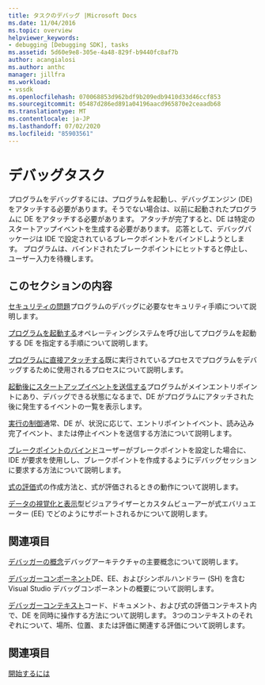 ```yaml
---
title: タスクのデバッグ |Microsoft Docs
ms.date: 11/04/2016
ms.topic: overview
helpviewer_keywords:
- debugging [Debugging SDK], tasks
ms.assetid: 5d60e9e8-305e-4a48-829f-b9440fc8af7b
author: acangialosi
ms.author: anthc
manager: jillfra
ms.workload:
- vssdk
ms.openlocfilehash: 070068853d962bdf9b209edb9410d33d46ccf853
ms.sourcegitcommit: 05487d286ed891a04196aacd965870e2ceaadb68
ms.translationtype: MT
ms.contentlocale: ja-JP
ms.lasthandoff: 07/02/2020
ms.locfileid: "85903561"
---
```

# <a name="debug-tasks"></a>デバッグタスク
プログラムをデバッグするには、プログラムを起動し、デバッグエンジン (DE) をアタッチする必要があります。そうでない場合は、以前に起動されたプログラムに DE をアタッチする必要があります。 アタッチが完了すると、DE は特定のスタートアップイベントを生成する必要があります。 応答として、デバッグパッケージは IDE で設定されているブレークポイントをバインドしようとします。 プログラムは、バインドされたブレークポイントにヒットすると停止し、ユーザー入力を待機します。

## <a name="in-this-section"></a>このセクションの内容
 [セキュリティの問題](../../extensibility/debugger/security-issues.md)プログラムのデバッグに必要なセキュリティ手順について説明します。

 [プログラムを起動する](../../extensibility/debugger/launching-a-program.md)オペレーティングシステムを呼び出してプログラムを起動する DE を指定する手順について説明します。

 [プログラムに直接アタッチする](../../extensibility/debugger/attaching-directly-to-a-program.md)既に実行されているプロセスでプログラムをデバッグするために使用されるプロセスについて説明します。

 [起動後にスタートアップイベントを送信する](../../extensibility/debugger/sending-startup-events-after-a-launch.md)プログラムがメインエントリポイントにあり、デバッグできる状態になるまで、DE がプログラムにアタッチされた後に発生するイベントの一覧を表示します。

 [実行の制御](../../extensibility/debugger/control-of-execution.md)通常、DE が、状況に応じて、エントリポイントイベント、読み込み完了イベント、または停止イベントを送信する方法について説明します。

 [ブレークポイントのバインド](../../extensibility/debugger/binding-breakpoints.md)ユーザーがブレークポイントを設定した場合に、IDE が要求を使用しし、ブレークポイントを作成するようにデバッグセッションに要求する方法について説明します。

 [式の評価](../../extensibility/debugger/evaluating-expressions.md)式の作成方法と、式が評価されるときの動作について説明します。

 [データの視覚化と表示](../../extensibility/debugger/visualizing-and-viewing-data.md)型ビジュアライザーとカスタムビューアーが式エバリュエーター (EE) でどのようにサポートされるかについて説明します。

## <a name="related-sections"></a>関連項目
 [デバッガーの概念](../../extensibility/debugger/debugger-concepts.md)デバッグアーキテクチャの主要概念について説明します。

 [デバッガーコンポーネント](../../extensibility/debugger/debugger-components.md)DE、EE、およびシンボルハンドラー (SH) を含む Visual Studio デバッグコンポーネントの概要について説明します。

 [デバッガーコンテキスト](../../extensibility/debugger/debugger-contexts.md)コード、ドキュメント、および式の評価コンテキスト内で、DE を同時に操作する方法について説明します。 3つのコンテキストのそれぞれについて、場所、位置、または評価に関連する評価について説明します。

## <a name="see-also"></a>関連項目
 [開始するには](../../extensibility/debugger/getting-started-with-debugger-extensibility.md)
